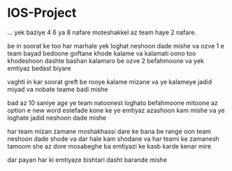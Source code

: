 # IOS-Project
...
yek baziye 4 6 ya 8 nafare moteshakkel az team haye 2 nafare.

be in soorat ke too har marhale yek loghat neshoon dade mishe va ozve 1 e team bayad bedoone goftane khode kalame va kalamati oono too khodeshoon dashte bashan kalamaro be ozve 2 befahmoone va yek emtiyaz bedast biyare

vaghti in kar soorat greft be rooye kalame mizane va ye kalameye jadid miyad va nobate teame badi mishe

bad az 10 saniye age ye team natoonest loghato befahmoone mitoone az option e new word estefade kone ke ye emtiyaz azashoon kam mishe va ye loghate jadid neshoon dade mishe

har team mizan zamane moshakhassi dare ke bana be range oon team neshoon dade shode va dar hale kam shodane va har teami ke zamanesh tamoom she az dore mosabeghe ba emtiyazi ke kasb karde kenar mire

dar payan har ki emtiyaze bishtari dasht barande mishe
